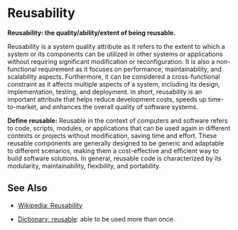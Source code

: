 # Reusability

**Reusability: the quality/ability/extent of being reusable.**

<span data-chatgpt-prompt="explain reusability (system quality attribute, cross-functional constraint, non-functional requirement)">

Reusability is a system quality attribute as it refers to the extent to which a system or its components can be utilized in other systems or applications without requiring significant modification or reconfiguration. It is also a non-functional requirement as it focuses on performance, maintainability, and scalability aspects. Furthermore, it can be considered a cross-functional constraint as it affects multiple aspects of a system, including its design, implementation, testing, and deployment. In short, reusability is an important attribute that helps reduce development costs, speeds up time-to-market, and enhances the overall quality of software systems.

</span>

**Define reusable:** <span data-chatgpt-prompt="define reusable (computers and software)">Reusable in the context of computers and software refers to code, scripts, modules, or applications that can be used again in different contexts or projects without modification, saving time and effort. These reusable components are generally designed to be generic and adaptable to different scenarios, making them a cost-effective and efficient way to build software solutions. In general, reusable code is characterized by its modularity, maintainability, flexibility, and portability.</span>

## See Also

* [Wikipedia: Reusability](https://wikipedia.org/wiki/Reusability)

* [Dictionary: reusable](https://www.dictionary.com/browse/reusable): able to be used more than once.
